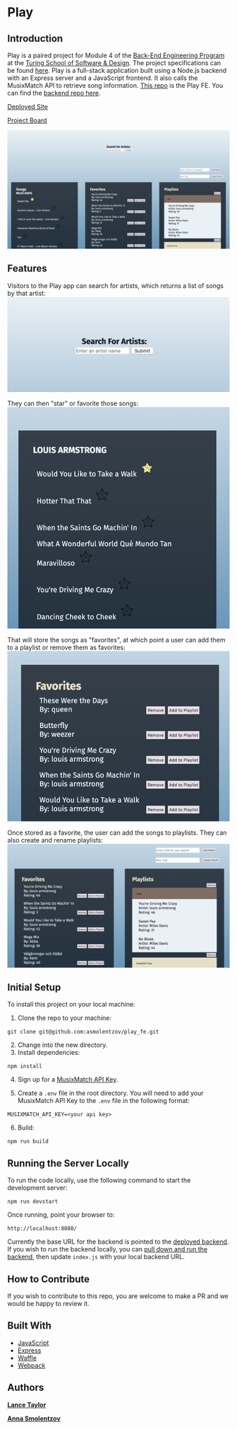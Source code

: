 # Play

## Introduction
Play is a paired project for Module 4 of the [Back-End Engineering Program](https://turing.io/programs/back-end-engineering/) at the [Turing School of Software & Design](https://turing.io/). The project specifications can be found [here](http://backend.turing.io/module4/projects/play/play). Play is a full-stack application built using a Node.js backend with an Express server and a JavaScript frontend. It also calls the MusixMatch API to retrieve song information. [This repo](https://github.com/asmolentzov/play_fe) is the Play FE. You can find the [backend repo here](https://github.com/asmolentzov/play_be).

[Deployed Site](https://asmolentzov.github.io/play_fe/)

[Project Board](https://waffle.io/asmolentzov/play_be)

![Play Main Page](readme_images/main-page.png)

## Features
Visitors to the Play app can search for artists, which returns a list of songs by that artist:
![Search Field](readme_images/search.png)

They can then "star" or favorite those songs: 
![Song List](readme_images/songs.png)

That will store the songs as "favorites", at which point a user can add them to a playlist or remove them as favorites:
![Favorites](readme_images/favorites.png)

Once stored as a favorite, the user can add the songs to playlists. They can also create and rename playlists:
![Favorites and Playlists](readme_images/favorites-playlists.png)

## Initial Setup
To install this project on your local machine:
1. Clone the repo to your machine: 
```
git clone git@github.com:asmolentzov/play_fe.git
```
2. Change into the new directory.
3. Install dependencies: 
```
npm install
```
4. Sign up for a [MusixMatch API Key](https://developer.musixmatch.com/).

5. Create a `.env` file in the root directory. You will need to add your MusixMatch API Key to the `.env` file in the following format: 
```
MUSIXMATCH_API_KEY=<your api key>
```
6. Build: 
```
npm run build
```

## Running the Server Locally
To run the code locally, use the following command to start the development server: 
```
npm run devstart
```
Once running, point your browser to: 
```
http://localhost:8080/
```
Currently the base URL for the backend is pointed to the [deployed backend](https://morning-island-25788.herokuapp.com/). If you wish to run the backend locally, you can [pull down and run the backend](https://github.com/asmolentzov/play_be), then update `index.js` with your local backend URL.  

## How to Contribute
If you wish to contribute to this repo, you are welcome to make a PR and we would be happy to review it. 


## Built With
* [JavaScript](https://www.javascript.com/)
* [Express](https://expressjs.com/)
* [Waffle](https://waffle.io/)
* [Webpack](https://webpack.js.org/)

## Authors
**[Lance Taylor](https://github.com/lptaylor)**

**[Anna Smolentzov](https://github.com/asmolentzov)**


